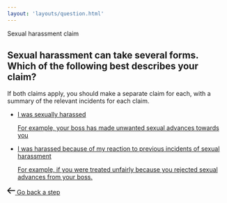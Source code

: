 ```yaml
---
layout: 'layouts/question.html'
---
```


<section class="Card">
  <div class="Card-segment">
    <div class="u-fs--1 u-case--upper u-margin-b-e--lg">Sexual harassment claim</div>
    <h1 class="Card-heading">Sexual harassment can take several forms. Which of the following best describes your claim?</h1>
    <div class="Card-lede">
      <p>
        If both claims apply, you should make a separate claim for each, with a summary of the relevant incidents for each claim.
      </p>
    </div>
    <ul class="LinkList" role="list">
      <li>
        <a href="{{ '/discrimination/direct/age/' | url }}" class="LinkBlock">
          <p>
            I was sexually harassed
          </p>
          <p class="HelpText">
            For example, your boss has made unwanted sexual advances towards you
          </p>
        </a>
      </li>
      <li>
        <a href="{{ '/discrimination/direct/disability/' | url }}" class="LinkBlock">
          <p>
            I was harassed because of my reaction to previous incidents of sexual harassment
          </p>
          <p class="HelpText">
            For example, if you were treated unfairly because you rejected sexual advances from your boss.
          </p>
        </a>
      </li>
    </ul>
  </div>
  <div class="Card-segment">
    <div class="ButtonGroup">
      <a href="../" class="Button Button--ghost">
      <svg class="Icon" fill="none" xmlns="http://www.w3.org/2000/svg" viewBox="0 0 18 18" height="18" width="18"><path d="M17 9H1m0 0 6-6M1 9l6 6" stroke="currentColor" stroke-linecap="round" stroke-linejoin="round" stroke-width="2"/></svg>
      <span class="Button-label">
        Go back a step
      </span>
    </a>
    </div>
  </div>
</section>

